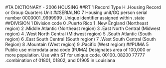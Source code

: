 #TA DICTIONARY - 2006 HOUSING
##RT 1 
 Record Type
 H .Housing Record or Group Quarters Unit
##SERIALNO 7 
 Housing unit/GQ person serial number 
 0000001..9999999 .Unique identifier assigned within
 .state 
##DIVISION 1 
 Division code
 0 .Puerto Rico
 1 .New England (Northeast region)
 2 .Middle Atlantic (Northeast region)
 3 .East North Central (Midwest region)
 4 .West North Central (Midwest region)
 5 .South Atlantic (South region)
 6 .East South Central (South region)
 7 .West South Central (South Region)
 8 .Mountain (West region)
 9 .Pacific (West region)
##PUMA 5 
 Public use microdata area code (PUMA) 
 Designates area of 100,000 or more population. Use with ST for unique
 code.
 00100..08200 
 77777 .combination of 01801, 01802, and 01905 in Louisiana 

